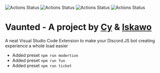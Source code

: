 ![Actions Status](https://img.shields.io/github/issues/Kalum1/Vaunted?style=for-the-badge)
![Actions Status](https://img.shields.io/github/forks/Kalum1/Vaunted?style=for-the-badge)
![Actions Status](https://img.shields.io/github/stars/Kalum1/Vaunted?style=for-the-badge)
![Actions Status](https://img.shields.io/github/license/Kalum1/Vaunted?style=for-the-badge)


# Vaunted - A project by [Cy](https://gitlab.com/Kalum1) & [Iskawo](https://gitlab.com/Iskawo)

A neat Visual Studio Code Extension to make your Discord.JS bot creating experience a whole load easier

- Added preset `npm run modertion`
- Added preset `npm run fun`
- Added preset `npm run ticket`
